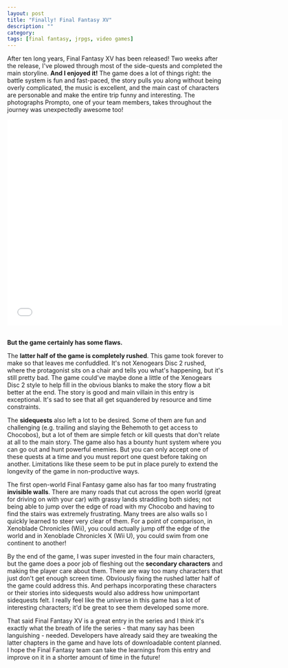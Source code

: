 ```yaml
---
layout: post
title: "Finally! Final Fantasy XV"
description: ""
category: 
tags: [final fantasy, jrpgs, video games]
---
```


After ten long years, Final Fantasy XV has been released! Two weeks after the release, I've plowed through most of the side-quests and completed the main storyline. **And I enjoyed it!** The game does a lot of things right: the battle system is fun and fast-paced, the story pulls you along without being overly complicated, the music is excellent, and the main cast of characters are personable and make the entire trip funny and interesting. The photographs Prompto, one of your team members, takes throughout the journey was unexpectedly awesome too!

<div style="text-align: center">
<iframe width="640" height="480" src="//www.youtube-nocookie.com/embed/XphDxFS2WWw?rel=0" frameborder="0"></iframe>
</div>
<br>

**But the game certainly has some flaws.**

The **latter half of the game is completely rushed**. This game took forever to make so that leaves me confuddled. It's not Xenogears Disc 2 rushed, where the protagonist sits on a chair and tells you what's happening, but it's still pretty bad. The game could've maybe done a little of the Xenogears Disc 2 style to help fill in the obvious blanks to make the story flow a bit better at the end. The story is good and main villain in this entry is exceptional. It's sad to see that all get squandered by resource and time constraints. 

The **sidequests** also left a lot to be desired. Some of them are fun and challenging (e.g. trailing and slaying the Behemoth to get access to Chocobos), but a lot of them are simple fetch or kill quests that don't relate at all to the main story. The game also has a bounty hunt system where you can go out and hunt powerful enemies. But you can only accept one of these quests at a time and you must report one quest before taking on another. Limitations like these seem to be put in place purely to extend the longevity of the game in non-productive ways.

The first open-world Final Fantasy game also has far too many frustrating **invisible walls**. There are many roads that cut across the open world (great for driving on with your car) with grassy lands straddling both sides; not being able to jump over the edge of road with my Chocobo and having to find the stairs was extremely frustrating. Many trees are also walls so I quickly learned to steer very clear of them. For a point of comparison, in Xenoblade Chronicles (Wii), you could actually jump off the edge of the world and in Xenoblade Chronicles X (Wii U), you could swim from one continent to another!

By the end of the game, I was super invested in the four main characters, but the game does a poor job of fleshing out the **secondary characters** and making the player care about them. There are way too many characters that just don't get enough screen time. Obviously fixing the rushed latter half of the game could address this. And perhaps incorporating these characters or their stories into sidequests would also address how unimportant sidequests felt. I really feel like the universe in this game has a lot of interesting characters; it'd be great to see them developed some more. 

That said Final Fantasy XV is a great entry in the series and I think it's exactly what the breath of life the series - that many say has been languishing - needed. Developers have already said they are tweaking the latter chapters in the game and have lots of downloadable content planned. I hope the Final Fantasy team can take the learnings from this entry and improve on it in a shorter amount of time in the future!
